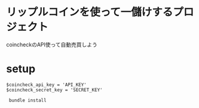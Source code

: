 # リップルコインを使って一儲けするプロジェクト
coincheckのAPI使って自動売買しよう


# setup

` $coincheck_api_key = 'API_KEY' `  
` $coincheck_secret_key = 'SECRET_KEY' `

` bundle install`

